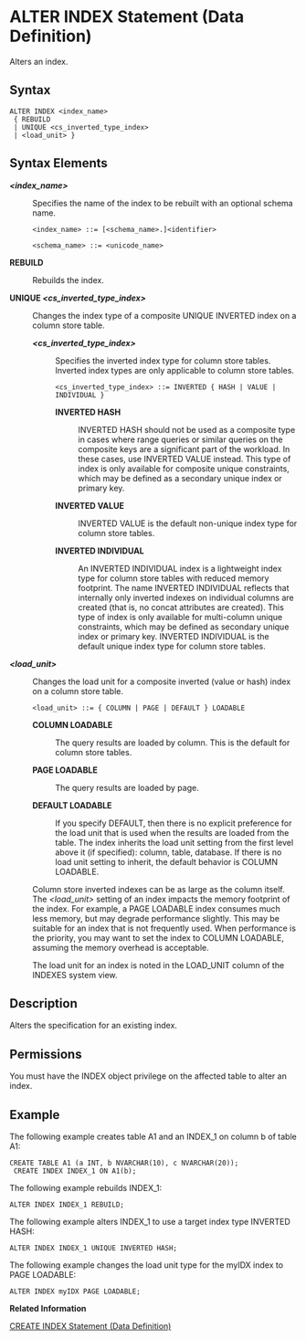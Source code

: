 <!-- loio20d014b575191014b66d8ef88f6a55f6 -->

# ALTER INDEX Statement \(Data Definition\)

Alters an index.



<a name="loio20d014b575191014b66d8ef88f6a55f6__sql_alter_index_1sql_alter_index_syntax"/>

## Syntax

```
ALTER INDEX <index_name> 
 { REBUILD
 | UNIQUE <cs_inverted_type_index>
 | <load_unit> }
```



<a name="loio20d014b575191014b66d8ef88f6a55f6__sql_alter_index_1xyz_elements"/>

## Syntax Elements


<dl>
<dt><b>

*<index\_name\>*

</b></dt>
<dd>

Specifies the name of the index to be rebuilt with an optional schema name.

```
<index_name> ::= [<schema_name>.]<identifier>

<schema_name> ::= <unicode_name>
```



</dd><dt><b>

REBUILD

</b></dt>
<dd>

Rebuilds the index.



</dd><dt><b>

UNIQUE *<cs\_inverted\_type\_index\>*

</b></dt>
<dd>

Changes the index type of a composite UNIQUE INVERTED index on a column store table.


<dl>
<dt><b>

*<cs\_inverted\_type\_index\>*

</b></dt>
<dd>

Specifies the inverted index type for column store tables. Inverted index types are only applicable to column store tables.

```
<cs_inverted_type_index> ::= INVERTED { HASH | VALUE | INDIVIDUAL }
```


<dl>
<dt><b>

INVERTED HASH

</b></dt>
<dd>

INVERTED HASH should not be used as a composite type in cases where range queries or similar queries on the composite keys are a significant part of the workload. In these cases, use INVERTED VALUE instead. This type of index is only available for composite unique constraints, which may be defined as a secondary unique index or primary key.



</dd><dt><b>

INVERTED VALUE

</b></dt>
<dd>

INVERTED VALUE is the default non-unique index type for column store tables.



</dd><dt><b>

INVERTED INDIVIDUAL

</b></dt>
<dd>

An INVERTED INDIVIDUAL index is a lightweight index type for column store tables with reduced memory footprint. The name INVERTED INDIVIDUAL reflects that internally only inverted indexes on individual columns are created \(that is, no concat attributes are created\). This type of index is only available for multi-column unique constraints, which may be defined as secondary unique index or primary key. INVERTED INDIVIDUAL is the default unique index type for column store tables.



</dd>
</dl>



</dd>
</dl>



</dd><dt><b>

*<load\_unit\>*

</b></dt>
<dd>

Changes the load unit for a composite inverted \(value or hash\) index on a column store table.

```
<load_unit> ::= { COLUMN | PAGE | DEFAULT } LOADABLE
```


<dl>
<dt><b>

COLUMN LOADABLE

</b></dt>
<dd>

The query results are loaded by column. This is the default for column store tables.



</dd><dt><b>

PAGE LOADABLE

</b></dt>
<dd>

The query results are loaded by page.



</dd><dt><b>

DEFAULT LOADABLE

</b></dt>
<dd>

If you specify DEFAULT, then there is no explicit preference for the load unit that is used when the results are loaded from the table. The index inherits the load unit setting from the first level above it \(if specified\): column, table, database. If there is no load unit setting to inherit, the default behavior is COLUMN LOADABLE.



</dd>
</dl>

Column store inverted indexes can be as large as the column itself. The *<load\_unit\>* setting of an index impacts the memory footprint of the index. For example, a PAGE LOADABLE index consumes much less memory, but may degrade performance slightly. This may be suitable for an index that is not frequently used. When performance is the priority, you may want to set the index to COLUMN LOADABLE, assuming the memory overhead is acceptable.

The load unit for an index is noted in the LOAD\_UNIT column of the INDEXES system view.



</dd>
</dl>



<a name="loio20d014b575191014b66d8ef88f6a55f6__sql_alter_index_1sql_alter_index_description"/>

## Description

Alters the specification for an existing index.



<a name="loio20d014b575191014b66d8ef88f6a55f6__section_fpp_p3v_rsb"/>

## Permissions

You must have the INDEX object privilege on the affected table to alter an index.



<a name="loio20d014b575191014b66d8ef88f6a55f6__sql_alter_index_1sql_alter_index_examples"/>

## Example

The following example creates table A1 and an INDEX\_1 on column b of table A1:

```
CREATE TABLE A1 (a INT, b NVARCHAR(10), c NVARCHAR(20));
 CREATE INDEX INDEX_1 ON A1(b);
```

The following example rebuilds INDEX\_1:

```
ALTER INDEX INDEX_1 REBUILD;
```

The following example alters INDEX\_1 to use a target index type INVERTED HASH:

```
ALTER INDEX INDEX_1 UNIQUE INVERTED HASH;
```

The following example changes the load unit type for the myIDX index to PAGE LOADABLE:

```
ALTER INDEX myIDX PAGE LOADABLE;
```

**Related Information**  


[CREATE INDEX Statement \(Data Definition\)](create-index-statement-data-definition-20d44b4.md "Creates an index on a table column.")

